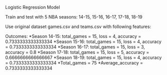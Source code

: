 Logistic Regression Model

Train and test with 5 NBA seasons:
14-15, 15-16, 16-17, 17-18, 18-19

Use original dataset games.csv and teams.csv with following features:

Outcomes:
*Season 14-15: total_games = 15, loss = 4, accuracy = 0.7333333333333334
*Season 15-16: total_games = 15, loss = 4, accuracy = 0.7333333333333334
*Season 16-17: total_games = 15, loss = 3, accuracy = 0.8
*Season 17-18: total_games = 15, loss = 5, accuracy = 0.6666666666666667
*Season 18-19: total_games = 15, loss = 4, accuracy = 0.7333333333333334
*Total_games = 75 
*Average_accuracy = 0.7333333333333334

